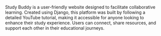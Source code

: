 Study Buddy is a user-friendly website designed to facilitate collaborative learning. Created using Django, this platform was built by following a detailed YouTube tutorial, making it accessible for anyone looking to enhance their study experience. Users can connect, share resources, and support each other in their educational journeys.
